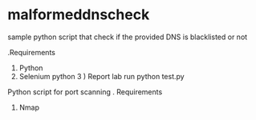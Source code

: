# malformeddnscheck
sample python script that check if the provided DNS is blacklisted or not

.Requirements
1) Python 
2) Selenium python
3 ) Report lab
run python test.py

Python script for port scanning 
. Requirements 
 1) Nmap
 
